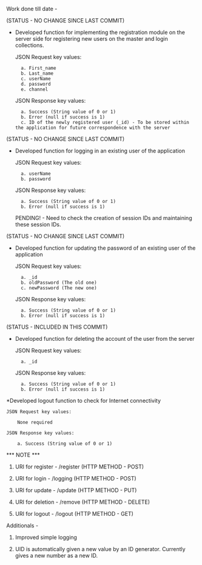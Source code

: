 Work done till date - 



(STATUS - NO CHANGE SINCE LAST COMMIT)

* Developed function for implementing the registration module on the server side for registering new users on the master and login collections. 

	JSON Request key values:

		a. First_name
		b. Last_name
		c. userName
		d. password
		e. channel

	JSON Response key values:

		a. Success (String value of 0 or 1)
		b. Error (null if success is 1)
		c. ID of the newly registered user (_id) - To be stored within the application for future correspondence with the server 



(STATUS - NO CHANGE SINCE LAST COMMIT)

* Developed function for logging in an existing user of the application

	JSON Request key values:

		a. userName
		b. password

	JSON Response key values:

		a. Success (String value of 0 or 1)
		b. Error (null if success is 1)

   PENDING! - Need to check the creation of session IDs and maintaining these session IDs.



(STATUS - NO CHANGE SINCE LAST COMMIT)

* Developed function for updating the password of an existing user of the application

	JSON Request key values:

		a. _id
		b. oldPassword (The old one)
		c. newPassword (The new one)

	JSON Response key values:

		a. Success (String value of 0 or 1)
		b. Error (null if success is 1)


(STATUS - INCLUDED IN THIS COMMIT)

* Developed function for deleting the account of the user from the server

	JSON Request key values:

		a. _id

	JSON Response key values:

		a. Success (String value of 0 or 1)
		b. Error (null if success is 1)


*Developed logout function to check for Internet connectivity

	JSON Request key values: 

		None required

	JSON Response key values:

		a. Success (String value of 0 or 1)

		
*** NOTE ***

1. URI for register - /register (HTTP METHOD - POST)

2. URI for login - /logging		(HTTP METHOD - POST)

3. URI for update - /update		(HTTP METHOD - PUT)

4. URI for deletion - /remove	(HTTP METHOD - DELETE)

5. URI for logout - /logout 	(HTTP METHOD - GET)



Additionals -		

1. Improved simple logging

2. UID is automatically given a new value by an ID generator. Currently gives a new number as a new ID.